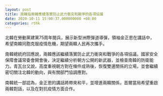 ```yaml
---
layout: post
title: 南韓指兩韓應續落實防止武力衝突和戰爭的各項協議
date: 2020-10-11 15:00:37.000000000 +08:00
categories: rthk
---
```


北韓在勞動黨建黨75周年閱兵，展示新型洲際彈道導彈，領袖金正恩在講話中，希望南韓同胞克服疫情危機，期望兩韓人民再次攜手。

南韓總統府回應說，兩韓應該繼續落實防止武力衝突和戰爭的各項協議。國家安全保障會議常委會開會後，決定繼續分析朝方公開的新武器，並檢查南韓的防衛能力。青瓦台又說，高度重視朝方對在條件成熟後，恢復雙邊關係的立場，並會繼續密切關注北韓的動向，與有關部門協調應對。

南韓統一部認為，金正恩的講話將帶來和平，並增進兩韓關係，首爾當局希望重啟兩韓對話，以及在對抗疫情方面合作。
